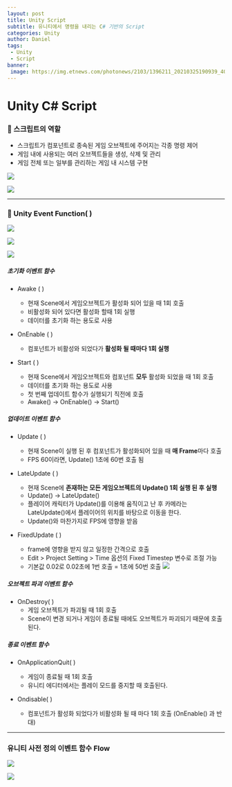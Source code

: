 ```yaml
---
layout: post
title: Unity Script
subtitle: 유니티에서 명령을 내리는 C# 기반의 Script
categories: Unity
author: Daniel
tags: 
 - Unity
 - Script
banner:
 image: https://img.etnews.com/photonews/2103/1396211_20210325190939_408_0012.jpg
---
```


# Unity C# Script

### 🔴 스크립트의 역할
- 스크립트가 컴포넌트로 종속된 게임 오브젝트에 주어지는 각종 명령 제어
- 게임 내에 사용되는 여러 오브젝트들을 생성, 삭제 및 관리
- 게임 전체 또는 일부를 관리하는 게임 내 시스템 구현

![](https://i.imgur.com/2HihK1k.png)


![](https://i.imgur.com/q9flose.png)

***

### 🔴 Unity Event Function(  )

![](https://i.imgur.com/dwEsPxV.png)


![](https://i.imgur.com/PqRkduX.jpg)


![](https://i.imgur.com/nMVo299.jpg)

##### 초기화 이벤트 함수
- Awake (  )
	- 현재 Scene에서 게임오브젝트가 활성화 되어 있을 때 1회 호출
	- 비활성화 되어 있다면 활성화 할때 1회 실행
	- 데이터를 초기화 하는 용도로 사용

- OnEnable (  )
	- 컴포넌트가 비활성와 되었다가 **활성화 될 때마다 1회 실행**

- Start (  )
	- 현재 Scene에서 게임오브젝트와 컴포넌트 **모두** 활성화 되었을 때 1회 호출
	- 데이터를 초기화 하는 용도로 사용
	- 첫 번째 업데이트 함수가 실행되기 직전에 호출
	- Awake() -> OnEnable() -> Start()


##### 업데이트 이벤트 함수
- Update (  )
	- 현재 Scene이 실행 된 후 컴포넌트가 활성화되어 있을 때 **매 Frame**마다 호출
	- FPS 60이라면, Update() 1초에 60번 호출 됨

- LateUpdate (  )
	- 현재 Scene에 **존재하는 모든 게임오브젝트의 Update() 1회 실행 된 후 실행**
	- Update() -> LateUpdate()
	- 플레이어 캐릭터가 Update()를 이용해 움직이고 난 후 카메라는 LateUpdate()에서 플레이어의 위치를 바탕으로 이동을 한다.
	- Update()와 마찬가지로 FPS에 영향을 받음

- FixedUpdate (  )
	- frame에 영향을 받지 않고 일정한 간격으로 호출
	- Edit > Project Setting > Time 옵션의 Fixed Timestep 변수로 조절 가능
	- 기본값 0.02로 0.02초에 1번 호출 = 1초에 50번 호출
![](https://i.imgur.com/aspBk3T.png)


##### 오브젝트 파괴 이벤트 함수
- OnDestroy(  )
	- 게임 오브젝트가 파괴될 때 1회 호출
	- Scene이 변경 되거나 게임이 종료될 때에도 오브젝트가 파괴되기 때문에 호출된다.


##### 종료 이벤트 함수
- OnApplicationQuit(  )
	- 게임이 종료될 때 1회 호출
	- 유니티 에디터에서는 플레이 모드를 중지할 때 호출된다.

- Ondisable(  )
	- 컴포넌트가 활성화 되었다가 비활성화 될 때 마다 1회 호출 (OnEnable() 과 반대)
***

### 유니티 사전 정의 이벤트 함수 Flow

![](https://i.imgur.com/d3dteBF.png)

![](https://docs.unity3d.com/uploads/Main/monobehaviour_flowchart.svg)
